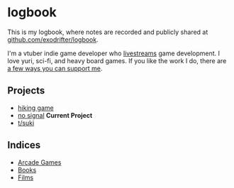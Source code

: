 # logbook

This is my logbook, where notes are recorded and publicly shared at [github.com/exodrifter/logbook](https://github.com/exodrifter/logbook).

I'm a vtuber indie game developer who [livestreams](notes/live-streaming.md) game development. I love yuri, sci-fi, and heavy board games. If you like the work I do, there are [a few ways you can support me](notes/crowdfunding.md).

## Projects

- [hiking game](notes/hiking-game.md)
- [no signal](notes/no-signal.md) **Current Project**
- [t/suki](notes/tsuki.md)

## Indices

- [Arcade Games](notes/arcade.md)
- [Books](notes/book.md)
- [Films](notes/film.md)
